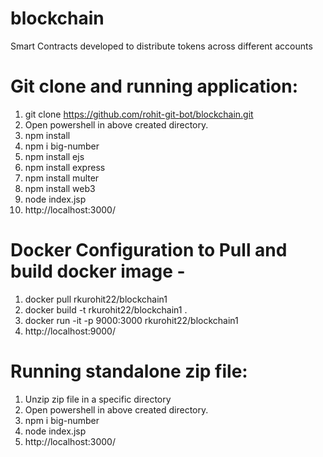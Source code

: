 # blockchain
Smart Contracts developed to distribute tokens across different accounts

# Git clone and running application:
1) git clone https://github.com/rohit-git-bot/blockchain.git
2) Open powershell in above created directory.
3) npm install
4) npm i big-number
5) npm install ejs
6) npm install express
7) npm install multer
8) npm install web3
9) node index.jsp
10) http://localhost:3000/

# Docker Configuration to Pull and build docker image -
1) docker pull rkurohit22/blockchain1 
2) docker build -t rkurohit22/blockchain1 .
3) docker run -it -p 9000:3000 rkurohit22/blockchain1
4) http://localhost:9000/

# Running standalone zip file:
1) Unzip zip file in a specific directory
2) Open powershell in above created directory.
3) npm i big-number
4) node index.jsp
5) http://localhost:3000/
